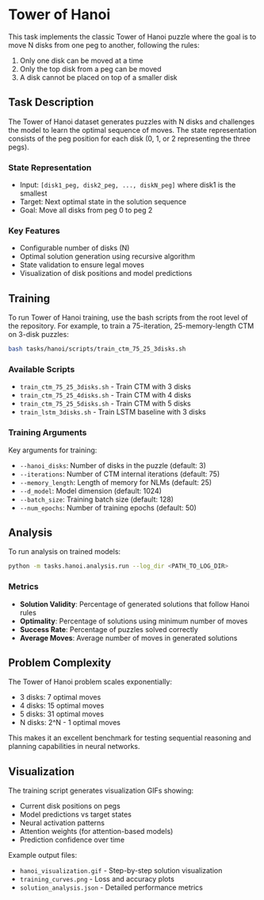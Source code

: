 # Tower of Hanoi

This task implements the classic Tower of Hanoi puzzle where the goal is to move N disks from one peg to another, following the rules:
1. Only one disk can be moved at a time
2. Only the top disk from a peg can be moved
3. A disk cannot be placed on top of a smaller disk

## Task Description

The Tower of Hanoi dataset generates puzzles with N disks and challenges the model to learn the optimal sequence of moves. The state representation consists of the peg position for each disk (0, 1, or 2 representing the three pegs).

### State Representation
- Input: `[disk1_peg, disk2_peg, ..., diskN_peg]` where disk1 is the smallest
- Target: Next optimal state in the solution sequence
- Goal: Move all disks from peg 0 to peg 2

### Key Features
- Configurable number of disks (N)
- Optimal solution generation using recursive algorithm
- State validation to ensure legal moves
- Visualization of disk positions and model predictions

## Training

To run Tower of Hanoi training, use the bash scripts from the root level of the repository. For example, to train a 75-iteration, 25-memory-length CTM on 3-disk puzzles:

```bash
bash tasks/hanoi/scripts/train_ctm_75_25_3disks.sh
```

### Available Scripts
- `train_ctm_75_25_3disks.sh` - Train CTM with 3 disks
- `train_ctm_75_25_4disks.sh` - Train CTM with 4 disks  
- `train_ctm_75_25_5disks.sh` - Train CTM with 5 disks
- `train_lstm_3disks.sh` - Train LSTM baseline with 3 disks

### Training Arguments

Key arguments for training:
- `--hanoi_disks`: Number of disks in the puzzle (default: 3)
- `--iterations`: Number of CTM internal iterations (default: 75)
- `--memory_length`: Length of memory for NLMs (default: 25)
- `--d_model`: Model dimension (default: 1024)
- `--batch_size`: Training batch size (default: 128)
- `--num_epochs`: Number of training epochs (default: 50)

## Analysis

To run analysis on trained models:

```bash
python -m tasks.hanoi.analysis.run --log_dir <PATH_TO_LOG_DIR>
```

### Metrics
- **Solution Validity**: Percentage of generated solutions that follow Hanoi rules
- **Optimality**: Percentage of solutions using minimum number of moves
- **Success Rate**: Percentage of puzzles solved correctly
- **Average Moves**: Average number of moves in generated solutions

## Problem Complexity

The Tower of Hanoi problem scales exponentially:
- 3 disks: 7 optimal moves
- 4 disks: 15 optimal moves
- 5 disks: 31 optimal moves
- N disks: 2^N - 1 optimal moves

This makes it an excellent benchmark for testing sequential reasoning and planning capabilities in neural networks.

## Visualization

The training script generates visualization GIFs showing:
- Current disk positions on pegs
- Model predictions vs target states
- Neural activation patterns
- Attention weights (for attention-based models)
- Prediction confidence over time

Example output files:
- `hanoi_visualization.gif` - Step-by-step solution visualization
- `training_curves.png` - Loss and accuracy plots
- `solution_analysis.json` - Detailed performance metrics